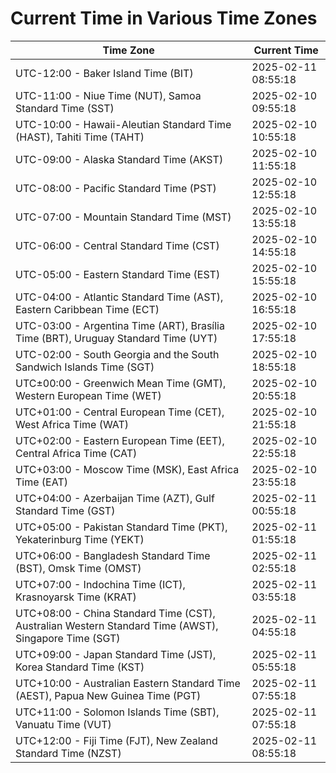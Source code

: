 # Current Time in Various Time Zones

| Time Zone | Current Time |
|-----------|--------------|
| UTC-12:00 - Baker Island Time (BIT) | 2025-02-11 08:55:18 |
| UTC-11:00 - Niue Time (NUT), Samoa Standard Time (SST) | 2025-02-10 09:55:18 |
| UTC-10:00 - Hawaii-Aleutian Standard Time (HAST), Tahiti Time (TAHT) | 2025-02-10 10:55:18 |
| UTC-09:00 - Alaska Standard Time (AKST) | 2025-02-10 11:55:18 |
| UTC-08:00 - Pacific Standard Time (PST) | 2025-02-10 12:55:18 |
| UTC-07:00 - Mountain Standard Time (MST) | 2025-02-10 13:55:18 |
| UTC-06:00 - Central Standard Time (CST) | 2025-02-10 14:55:18 |
| UTC-05:00 - Eastern Standard Time (EST) | 2025-02-10 15:55:18 |
| UTC-04:00 - Atlantic Standard Time (AST), Eastern Caribbean Time (ECT) | 2025-02-10 16:55:18 |
| UTC-03:00 - Argentina Time (ART), Brasília Time (BRT), Uruguay Standard Time (UYT) | 2025-02-10 17:55:18 |
| UTC-02:00 - South Georgia and the South Sandwich Islands Time (SGT) | 2025-02-10 18:55:18 |
| UTC±00:00 - Greenwich Mean Time (GMT), Western European Time (WET) | 2025-02-10 20:55:18 |
| UTC+01:00 - Central European Time (CET), West Africa Time (WAT) | 2025-02-10 21:55:18 |
| UTC+02:00 - Eastern European Time (EET), Central Africa Time (CAT) | 2025-02-10 22:55:18 |
| UTC+03:00 - Moscow Time (MSK), East Africa Time (EAT) | 2025-02-10 23:55:18 |
| UTC+04:00 - Azerbaijan Time (AZT), Gulf Standard Time (GST) | 2025-02-11 00:55:18 |
| UTC+05:00 - Pakistan Standard Time (PKT), Yekaterinburg Time (YEKT) | 2025-02-11 01:55:18 |
| UTC+06:00 - Bangladesh Standard Time (BST), Omsk Time (OMST) | 2025-02-11 02:55:18 |
| UTC+07:00 - Indochina Time (ICT), Krasnoyarsk Time (KRAT) | 2025-02-11 03:55:18 |
| UTC+08:00 - China Standard Time (CST), Australian Western Standard Time (AWST), Singapore Time (SGT) | 2025-02-11 04:55:18 |
| UTC+09:00 - Japan Standard Time (JST), Korea Standard Time (KST) | 2025-02-11 05:55:18 |
| UTC+10:00 - Australian Eastern Standard Time (AEST), Papua New Guinea Time (PGT) | 2025-02-11 07:55:18 |
| UTC+11:00 - Solomon Islands Time (SBT), Vanuatu Time (VUT) | 2025-02-11 07:55:18 |
| UTC+12:00 - Fiji Time (FJT), New Zealand Standard Time (NZST) | 2025-02-11 08:55:18 |
